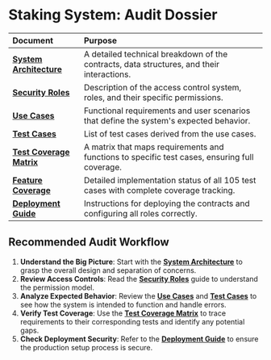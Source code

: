 # Staking System: Audit Dossier

| Document                                            | Purpose                                                                                       |
| :-------------------------------------------------- | :-------------------------------------------------------------------------------------------- |
| **[System Architecture](system_architecture.md)**   | A detailed technical breakdown of the contracts, data structures, and their interactions.     |
| **[Security Roles](roles.md)**                      | Description of the access control system, roles, and their specific permissions.              |
| **[Use Cases](use_cases.md)**                       | Functional requirements and user scenarios that define the system's expected behavior.        |
| **[Test Cases](test_cases.md)**                     | List of test cases derived from the use cases.                                                |
| **[Test Coverage Matrix](test_coverage_matrix.md)** | A matrix that maps requirements and functions to specific test cases, ensuring full coverage. |
| **[Feature Coverage](feature_coverage.md)**         | Detailed implementation status of all 105 test cases with complete coverage tracking.         |
| **[Deployment Guide](deployment_guide.md)**         | Instructions for deploying the contracts and configuring all roles correctly.                 |

## Recommended Audit Workflow

1.  **Understand the Big Picture**: Start with the **[System Architecture](system_architecture.md)** to grasp the overall design and separation of concerns.
2.  **Review Access Controls**: Read the **[Security Roles](roles.md)** guide to understand the permission model.
3.  **Analyze Expected Behavior**: Review the **[Use Cases](use_cases.md)** and **[Test Cases](test_cases.md)** to see how the system is intended to function and handle errors.
4.  **Verify Test Coverage**: Use the **[Test Coverage Matrix](test_coverage_matrix.md)** to trace requirements to their corresponding tests and identify any potential gaps.
5.  **Check Deployment Security**: Refer to the **[Deployment Guide](deployment_guide.md)** to ensure the production setup process is secure.
